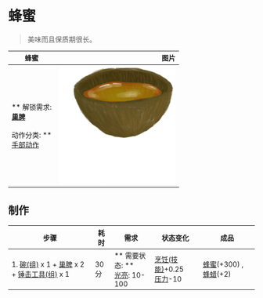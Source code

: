 # 蜂蜜  
> 美味而且保质期很长。  
  
  蜂蜜  |   图片   
 ----  |  ----:   
 ** 解锁需求: **<br>[巢脾](BeeHoneycomb.md)<br><br>** 动作分类: **<br>[手部动作](HandAction.md)  |  <img decoding="async" src="Sprite/CoconutShellHoney.png" href="a.md" style="max-width:300px;max-height:300px;">   
  
## 制作  
步骤  |  耗时  |  需求  |  状态变化  |  成品  
----  |  ----  |  ----  |  ----  |  ----  
1. [碗(组)](GpTag_Bowl.md) x 1 + [巢脾](BeeHoneycomb.md) x 2 + [锤击工具(组)](GpTag_Hammer.md) x 1  |  30分  |  ** 需要状态: **<br>[光亮](Light.md): 10-100  |  [烹饪(技能)](Skill_Cooking.md)+0.25<br>[压力](Stress.md)-10  |  [蜂蜜](LQ_Honey.md)(+300) , [蜂蜡](Beeswax.md)(+2)  


<script>document.title="蜂蜜 - 卡牌生存百科 Card Survival Wiki";</script>